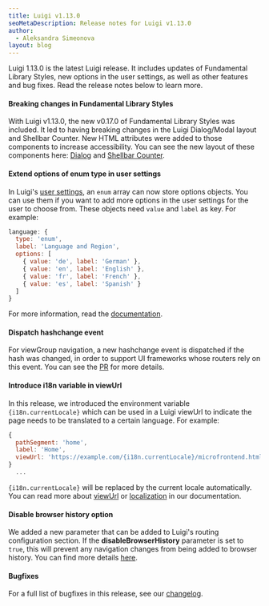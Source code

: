 ```yaml
---
title: Luigi v1.13.0
seoMetaDescription: Release notes for Luigi v1.13.0
author:
  - Aleksandra Simeonova
layout: blog
---
```


Luigi 1.13.0 is the latest Luigi release. It includes updates of Fundamental Library Styles, new options in the user settings, as well as other features and bug fixes. Read the release notes below to learn more.

<!-- Excerpt -->

#### Breaking changes in Fundamental Library Styles

With Luigi v1.13.0, the new v0.17.0 of Fundamental Library Styles was included. It led to having breaking changes in the Luigi Dialog/Modal layout and Shellbar Counter. New HTML attributes were added to those components to increase accessibility. You can see the new layout of these components here: [Dialog](https://sap.github.io/fundamental-styles/?path=/docs/components-dialog--default-dialog) and [Shellbar Counter](https://sap.github.io/fundamental-styles/?path=/docs/components-shellbar--primary).

#### Extend options of enum type in user settings

In Luigi's [user settings](https://docs.luigi-project.io/docs/user-settings), an `enum` array can now store options objects. You can use them if you want to add more options in the user settings for the user to choose from. These objects need `value` and `label` as key. For example:
```javascript
language: {
  type: 'enum',
  label: 'Language and Region',
  options: [
    { value: 'de', label: 'German' },
    { value: 'en', label: 'English' },
    { value: 'fr', label: 'French' },
    { value: 'es', label: 'Spanish' }
  ]
}
```
For more information, read the [documentation](https://docs.luigi-project.io/docs/user-settings?section=parameters).

#### Dispatch hashchange event

For viewGroup navigation, a new hashchange event is dispatched if the hash was changed, in order to support UI frameworks whose routers rely on this event. You can see the [PR](https://github.com/SAP/luigi/pull/2011) for more details.

#### Introduce i18n variable in viewUrl

In this release, we introduced the environment variable `{i18n.currentLocale}` which can be used in a Luigi viewUrl to indicate the page needs to be translated to a certain language. For example:
```javascript
{
  pathSegment: 'home',
  label: 'Home',
  viewUrl: 'https://example.com/{i18n.currentLocale}/microfrontend.html',
}
  ...
```
`{i18n.currentLocale}` will be replaced by the current locale automatically. You can read more about [viewUrl](https://docs.luigi-project.io/docs/navigation-advanced?section=dynamically-changeable-paths) or [localization](https://docs.luigi-project.io/docs/i18n) in our documentation.

#### Disable browser history option

We added a new parameter that can be added to Luigi's routing configuration section. If the **disableBrowserHistory** parameter is set to `true`, this will prevent any navigation changes from being added to browser history. You can find more details [here](https://docs.luigi-project.io/docs/navigation-parameters-reference?section=routing-parameters).

#### Bugfixes

For a full list of bugfixes in this release, see our [changelog](https://github.com/SAP/luigi/blob/master/CHANGELOG.md).
